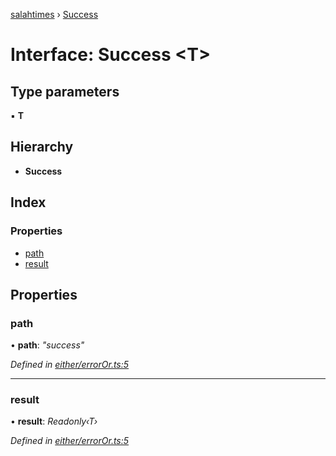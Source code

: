 [salahtimes](../README.md) › [Success](success.md)

# Interface: Success <**T**>

## Type parameters

▪ **T**

## Hierarchy

* **Success**

## Index

### Properties

* [path](success.md#path)
* [result](success.md#result)

## Properties

###  path

• **path**: *"success"*

*Defined in [either/errorOr.ts:5](https://github.com/doniseferi/salahtimes/blob/8d68cf5/src/either/errorOr.ts#L5)*

___

###  result

• **result**: *Readonly‹T›*

*Defined in [either/errorOr.ts:5](https://github.com/doniseferi/salahtimes/blob/8d68cf5/src/either/errorOr.ts#L5)*
